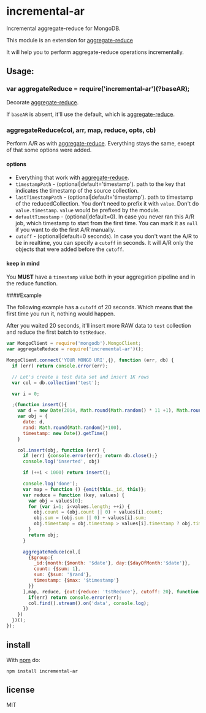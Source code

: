 # incremental-ar

Incremental aggregate-reduce for MongoDB.

This module is an extension for [aggregate-reduce](https://github.com/tounano/aggregate-reduce)

It will help you to perform aggregate-reduce operations incrementally.

## Usage:

### var aggregateReduce = require('incremental-ar')(?baseAR);

Decorate [aggregate-reduce](https://github.com/tounano/aggregate-reduce).

If `baseAR` is absent, it'll use the default, which is [aggregate-reduce](https://github.com/tounano/aggregate-reduce).

### aggregateReduce(col, arr, map, reduce, opts, cb)

Perform A/R as with [aggregate-reduce](https://github.com/tounano/aggregate-reduce). Everything stays the same, except
of that some options were added.

#### options

*  Everything that work with [aggregate-reduce](https://github.com/tounano/aggregate-reduce).
*  `timestampPath` - (optional|default='timestamp'). path to the key that indicates the timestamp of the source collection.
*  `lastTimestampPath` - (optional|default='timestamp'). path to timestamp of the reducedCollection. You don't need to prefix
 it with `value`. Don't do `value.timestamp`. `value` would be prefixed by the module.
*  `defaultTimestamp` - (optional|default=0). In case you never ran this A/R job, which timestamp to start from the first time.
 You can mark it as `null` if you want to do the first A/R manually.
*  `cutoff` - (optional|default=0 seconds). In case you don't want the A/R to be in realtime, you can specify a `cutoff` in
 seconds. It will A/R only the objects that were added before the `cutoff`.

#### keep in mind

You **MUST** have a `timestamp` value both in your aggregation pipeline and in the reduce function.

####Example

The following example has a `cutoff` of 20 seconds. Which means that the first time you run it, nothing would happen.

After you waited 20 seconds, it'll insert more RAW data to `test` collection and reduce the first batch to `tstReduce`.

```js
var MongoClient = require('mongodb').MongoClient;
var aggregateReduce = require('incremental-ar')();

MongoClient.connect('YOUR MONGO URI',{}, function (err, db) {
  if (err) return console.error(err);

  // Let's create a test data set and insert 1K rows
  var col = db.collection('test');

  var i = 0;

  ;(function insert(){
    var d = new Date(2014, Math.round(Math.random() * 11 +1), Math.round(Math.random() * 30 +1))
    var obj = {
      date: d,
      rand: Math.round(Math.random()*100),
      timestamp: new Date().getTime()
    }

    col.insert(obj, function (err) {
      if (err) {console.error(err); return db.close();}
      console.log('inserted', obj)

      if (++i < 1000) return insert();

      console.log('done');
      var map = function () {emit(this._id, this)};
      var reduce = function (key, values) {
        var obj = values[0];
        for (var i=1; i<values.length; ++i) {
          obj.count = (obj.count || 0) + values[i].count;
          obj.sum = (obj.sum || 0) + values[i].sum;
          obj.timestamp = obj.timestamp > values[i].timestamp ? obj.timestamp : values[i].timestamp;
        }
        return obj;
      }

      aggregateReduce(col,[
        {$group:{
          _id:{month:{$month: '$date'}, day:{$dayOfMonth:'$date'}},
          count: {$sum: 1},
          sum: {$sum: '$rand'},
          timestamp: {$max: '$timestamp'}
        }}
      ],map, reduce, {out:{reduce: 'tstReduce'}, cutoff: 20}, function (err, col) {
        if(err) return console.error(err);
        col.find().stream().on('data', console.log);
      })
    })
  })();
});
```

## install

With [npm](https://npmjs.org) do:

```
npm install incremental-ar
```

## license

MIT
